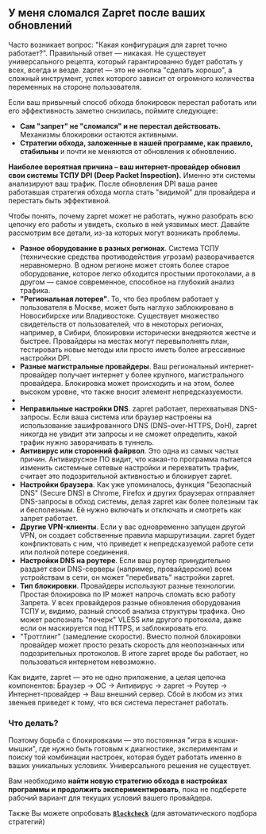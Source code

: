 ## У меня сломался Zapret после ваших обновлений
Часто возникает вопрос: "Какая конфигурация для zapret точно работает?". Правильный ответ — никакая. Не существует универсального рецепта, который гарантированно будет работать у всех, всегда и везде. zapret — это не кнопка "сделать хорошо", а сложный инструмент, успех которого зависит от огромного количества переменных на стороне пользователя.

Если ваш привычный способ обхода блокировок перестал работать или его эффективность заметно снизилась, поймите следующее:

*   **Сам "запрет" не "сломался" и не перестал действовать.** Механизмы блокировки остаются активными.
*   **Стратегии обхода, заложенные в нашей программе, как правило, стабильны** и почти не меняются от обновления к обновлению.

**Наиболее вероятная причина – ваш интернет-провайдер обновил свои системы ТСПУ DPI (Deep Packet Inspection).** Именно эти системы анализируют ваш трафик. После обновления DPI ваша ранее работавшая стратегия обхода могла стать "видимой" для провайдера и перестать быть эффективной.

Чтобы понять, почему zapret может не работать, нужно разобрать всю цепочку его работы и увидеть, сколько в ней уязвимых мест. Давайте рассмотрим все детали, из-за которых могут возникать проблемы.

- **Разное оборудование в разных регионах**. Система ТСПУ (технические средства противодействия угрозам) разворачивается неравномерно. В одном регионе может стоять более старое оборудование, которое легко обходится простыми протоколами, а в другом — самое современное, способное на глубокий анализ трафика.
- **"Региональная лотерея"**. То, что без проблем работает у пользователя в Москве, может быть наглухо заблокировано в Новосибирске или Владивостоке. Существует множество свидетельств от пользователей, что в некоторых регионах, например, в Сибири, блокировки исторически внедряются жестче и быстрее. Провайдеры на местах могут перевыполнять план, тестировать новые методы или просто иметь более агрессивные настройки DPI.
- **Разные магистральные провайдеры**. Ваш региональный интернет-провайдер получает интернет у более крупного, магистрального провайдера. Блокировка может происходить и на этом, более высоком уровне, что также вносит элемент непредсказуемости.
- 
- **Неправильные настройки DNS**. zapret работает, перехватывая DNS-запросы. Если ваша система или браузер настроены на использование зашифрованного DNS (DNS-over-HTTPS, DoH), zapret никогда не увидит эти запросы и не сможет определить, какой трафик нужно заворачивать в туннель.
- **Антивирус или сторонний файрвол**. Это одна из самых частых причин. Антивирусное ПО видит, что какая-то программа пытается изменить системные сетевые настройки и перехватить трафик, считает это подозрительной активностью и блокирует zapret.
- **Настройки браузера**. Как уже упоминалось, функция "Безопасный DNS" (Secure DNS) в Chrome, Firefox и других браузерах отправляет DNS-запросы в обход системы, делая zapret как более полезным так и бесполезным. Её нужно включать и отключать и смотреть как запрет работает.
- **Другие VPN-клиенты**. Если у вас одновременно запущен другой VPN, он создает собственные правила маршрутизации. zapret будет конфликтовать с ним, что приведет к непредсказуемой работе сети или полной потере соединения.
- **Настройки DNS на роутере**. Если ваш роутер принудительно раздает свои DNS-серверы (например, провайдерские) всем устройствам в сети, он может "перебивать" настройки zapret.
- **Тип блокировки**. Провайдеры используют разные технологии. Простая блокировка по IP может напрочь сломать всю работу Запрета. У всех провайдеров разные обновления оборудования ТСПУ и, видимо, разный способ анализа структуры трафика. Оно может распознать "почерк" VLESS или другого протокола, даже если он маскируется под HTTPS, и заблокировать его.
- "Троттлинг" (замедление скорости). Вместо полной блокировки провайдер может просто резать скорость для неопознанных или подозрительных протоколов. В итоге zapret вроде бы работает, но пользоваться интернетом невозможно.

Как видите, zapret — это не одно приложение, а целая цепочка компонентов: Браузер → ОС → Антивирус → zapret → Роутер → Интернет-провайдер → Ваш внешний сервер. Сбой в любом из этих звеньев приведет к тому, что вся система перестанет работать.

### Что делать?
Поэтому борьба с блокировками — это постоянная "игра в кошки-мышки", где нужно быть готовым к диагностике, экспериментам и поиску той комбинации настроек, которая будет работать именно в ваших уникальных условиях. Универсального решения не существует.

Вам необходимо **найти новую стратегию обхода в настройках программы и продолжить экспериментировать**, пока не подберете рабочий вариант для текущих условий вашего провайдера.

Также Вы можете опробовать **[`Blockcheck`](https://github.com/youtubediscord/zapret/blob/main/docs/blockcheck.md)** (для автоматического подбора стратегий)

